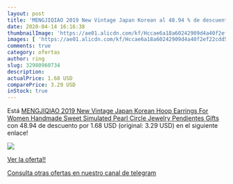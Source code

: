 ```yaml
---
layout: post
title: 'MENGJIQIAO 2019 New Vintage Japan Korean al 48.94 % de descuento'
date: 2020-04-14 16:16:38
thumbnailImage: 'https://ae01.alicdn.com/kf/Hccae6a18a60242909d4a40f2ef22cdd5x/MENGJIQIAO-2019-New-Vintage-Japan-Korean-Hoop-Earrings-For-Women-Handmade-Sweet-Simulated-Pearl-Circle-Jewelry.jpg_350x350._SL200_.jpg'
images: [ 'https://ae01.alicdn.com/kf/Hccae6a18a60242909d4a40f2ef22cdd5x/MENGJIQIAO-2019-New-Vintage-Japan-Korean-Hoop-Earrings-For-Women-Handmade-Sweet-Simulated-Pearl-Circle-Jewelry.jpg_350x350._SL200_.jpg' ]
comments: true
category: ofertas
author: ring
slug: 32980960734
description:
actualPrice: 1.68 USD
comparePrice: 3.29 USD
inStock: true
---
```


Está [MENGJIQIAO 2019 New Vintage Japan Korean Hoop Earrings For Women Handmade Sweet Simulated Pearl Circle Jewelry Pendientes Gifts](https://www.amazon.com/dp/32980960734/?tag=redken08-20) con 48.94 de descuento por 1.68 USD (original: 3.29 USD) en el siguiente enlace!

[![](https://ae01.alicdn.com/kf/Hccae6a18a60242909d4a40f2ef22cdd5x/MENGJIQIAO-2019-New-Vintage-Japan-Korean-Hoop-Earrings-For-Women-Handmade-Sweet-Simulated-Pearl-Circle-Jewelry.jpg_350x350._SL200_.jpg)](https://www.amazon.com/dp/32980960734/?tag=redken08-20)

[Ver la oferta!!](https://www.amazon.com/dp/32980960734/?tag=redken08-20)

[Consulta otras ofertas en nuestro canal de telegram](https://t.me/s/ofertas25)
